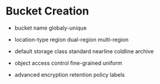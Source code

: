 # Bucket Creation

- bucket name
    globaly-unique

- location-type
    region
    dual-region
    multi-region

- default storage class
    standard
    nearline
    coldline
    archive

- object access control
    fine-grained
    uniform

- advanced
    encryption
    retention policy
    labels

